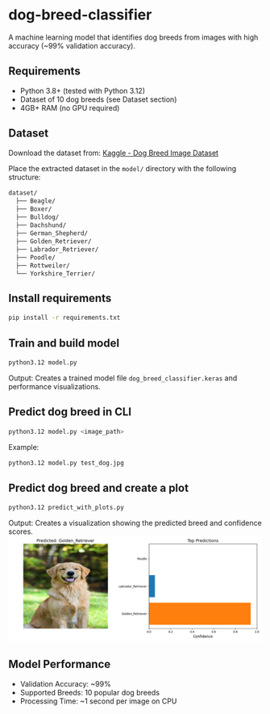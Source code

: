 # dog-breed-classifier

A machine learning model that identifies dog breeds from images with high accuracy (~99% validation accuracy).

## Requirements

- Python 3.8+ (tested with Python 3.12)
- Dataset of 10 dog breeds (see Dataset section)
- 4GB+ RAM (no GPU required)

## Dataset

Download the dataset from: [Kaggle - Dog Breed Image Dataset](https://www.kaggle.com/datasets/khushikhushikhushi/dog-breed-image-dataset)

Place the extracted dataset in the `model/` directory with the following structure:

```
dataset/
  ├── Beagle/
  ├── Boxer/
  ├── Bulldog/
  ├── Dachshund/
  ├── German_Shepherd/
  ├── Golden_Retriever/
  ├── Labrador_Retriever/
  ├── Poodle/
  ├── Rottweiler/
  └── Yorkshire_Terrier/
```

## Install requirements

```bash
pip install -r requirements.txt
```

## Train and build model

```bash
python3.12 model.py
```

Output: Creates a trained model file `dog_breed_classifier.keras` and performance visualizations.

## Predict dog breed in CLI

```bash
python3.12 model.py <image_path>
```

Example:

```bash
python3.12 model.py test_dog.jpg
```

## Predict dog breed and create a plot

```bash
python3.12 predict_with_plots.py
```

Output: Creates a visualization showing the predicted breed and confidence scores.
![Dog Breed Prediction Result](model/prediction_result.png)

## Model Performance

- Validation Accuracy: ~99%
- Supported Breeds: 10 popular dog breeds
- Processing Time: ~1 second per image on CPU

